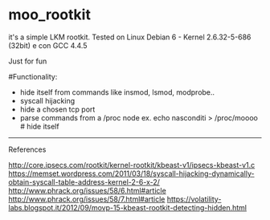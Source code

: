 # moo_rootkit

it's a simple LKM rootkit. Tested on Linux Debian 6 - Kernel 2.6.32-5-686 (32bit) e con GCC 4.4.5

Just for fun

#Functionality:

- hide itself from commands like insmod, lsmod, modprobe..
- syscall hijacking
- hide a chosen tcp port
- parse commands from a /proc node
ex. echo nasconditi > /proc/moooo # hide itself

---
References

http://core.ipsecs.com/rootkit/kernel-rootkit/kbeast-v1/ipsecs-kbeast-v1.c
https://memset.wordpress.com/2011/03/18/syscall-hijacking-dynamically-obtain-syscall-table-address-kernel-2-6-x-2/
http://www.phrack.org/issues/58/6.html#article
http://www.phrack.org/issues/58/7.html#article
https://volatility-labs.blogspot.it/2012/09/movp-15-kbeast-rootkit-detecting-hidden.html
